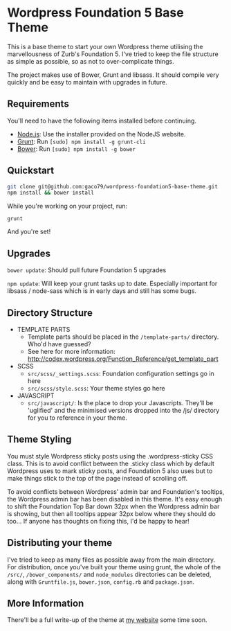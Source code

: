 # Wordpress Foundation 5 Base Theme

This is a base theme to start your own Wordpress theme utilising the marvellousness of Zurb's Foundation 5.
I've tried to keep the file structure as simple as possible, so as not to over-complicate things.

The project makes use of Bower, Grunt and libsass. It should compile very quickly and be easy to maintain with
upgrades in future.

## Requirements

You'll need to have the following items installed before continuing.

  * [Node.js](http://nodejs.org): Use the installer provided on the NodeJS website.
  * [Grunt](http://gruntjs.com/): Run `[sudo] npm install -g grunt-cli`
  * [Bower](http://bower.io): Run `[sudo] npm install -g bower`

## Quickstart

```bash
git clone git@github.com:gaco79/wordpress-foundation5-base-theme.git
npm install && bower install
```

While you're working on your project, run:

`grunt`

And you're set!

## Upgrades

`bower update`: Should pull future Foundation 5 upgrades

`npm update`: Will keep your grunt tasks up to date. Especially important for libsass / node-sass which is in early
 days and still has some bugs.

## Directory Structure

 * TEMPLATE PARTS
   * Template parts should be placed in the `/template-parts/` directory. Who'd have guessed?
   * See here for more information: http://codex.wordpress.org/Function_Reference/get_template_part
 * SCSS
   * `src/scss/_settings.scss`: Foundation configuration settings go in here
   * `src/scss/style.scss`: Your theme styles go here
 * JAVASCRIPT
   * `src/javascript/`: Is the place to drop your Javascripts. They'll be 'uglified' and the minimised versions dropped
         into the /js/ directory for you to reference in your theme.

## Theme Styling

You must style Wordpress sticky posts using the .wordpress-sticky CSS class. This is to avoid conflict between 
the .sticky class which by default Wordpress uses to mark sticky posts, and Foundation 5 also uses but to make things 
stick to the top of the page instead of scrolling off.

To avoid conflicts between Wordpress' admin bar and Foundation's tooltips, the Wordpress admin bar has
been disabled in this theme. It's easy enough to shift the Foundation Top Bar down 32px when the Wordpress admin bar is
showing, but then all tooltips appear 32px below where they should do too... If anyone has thoughts on fixing this, I'd
be happy to hear!

## Distributing your theme

I've tried to keep as many files as possible away from the main directory. For distribution, once you've built your
 theme using grunt, the whole of the `/src/`, `/bower_components/` and `node_modules` directories can be deleted,
 along with `Gruntfile.js`, `bower.json`, `config.rb` and `package.json`.

## More Information

There'll be a full write-up of the theme at [my website](http://garethcooper.com/?p=1679) some time soon.